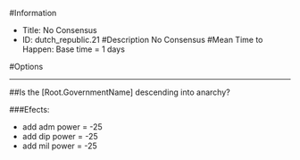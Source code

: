 #Information
 - Title: No Consensus
 - ID: dutch_republic.21
#Description
No Consensus
#Mean Time to Happen:
Base time = 1 days

#Options

___
##Is the [Root.GovernmentName] descending into anarchy?

###Efects:<ul><li>add adm power = -25</li><li>add dip power = -25</li><li>add mil power = -25</li></ul>
